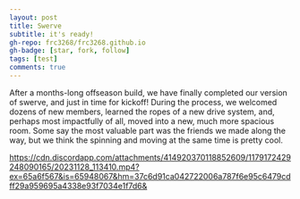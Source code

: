```yaml
---
layout: post
title: Swerve
subtitle: it's ready!
gh-repo: frc3268/frc3268.github.io
gh-badge: [star, fork, follow]
tags: [test]
comments: true
---
```


After a months-long offseason build, we have finally completed our version of swerve, and just in time for kickoff! During the process, we welcomed dozens of new members, learned the ropes of a new drive system, and, perhaps most impactfully of all, moved into a new, much more spacious room. Some say the most valuable part was the friends we made along the way, but we think the spinning and moving at the same time is pretty cool.  

https://cdn.discordapp.com/attachments/414920370118852609/1179172429248090165/20231128_113410.mp4?ex=65a6f567&is=65948067&hm=37c6d91ca042722006a787f6e95c6479cdff29a959695a4338e93f7034e1f7d6&



